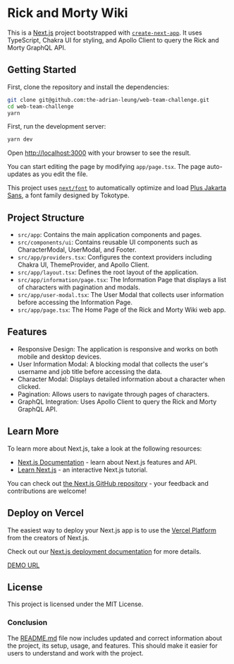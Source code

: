 # Rick and Morty Wiki

This is a [Next.js](https://nextjs.org) project bootstrapped with [`create-next-app`](https://nextjs.org/docs/app/api-reference/cli/create-next-app). It uses TypeScript, Chakra UI for styling, and Apollo Client to query the Rick and Morty GraphQL API.

## Getting Started

First, clone the repository and install the dependencies:

```bash
git clone git@github.com:the-adrian-leung/web-team-challenge.git
cd web-team-challenge
yarn
```

First, run the development server:

```bash
yarn dev
```

Open [http://localhost:3000](http://localhost:3000) with your browser to see the result.

You can start editing the page by modifying `app/page.tsx`. The page auto-updates as you edit the file.

This project uses [`next/font`](https://nextjs.org/docs/app/building-your-application/optimizing/fonts) to automatically optimize and load [Plus Jakarta Sans](https://fonts.google.com/specimen/Plus+Jakarta+Sans), a font family designed by Tokotype.

## Project Structure
- `src/app`: Contains the main application components and pages.
- `src/components/ui`: Contains reusable UI components such as CharacterModal, UserModal, and Footer.
- `src/app/providers.tsx`: Configures the context providers including Chakra UI, ThemeProvider, and Apollo Client.
- `src/app/layout.tsx`: Defines the root layout of the application.
- `src/app/information/page.tsx`: The Information Page that displays a list of characters with pagination and modals.
- `src/app/user-modal.tsx`: The User Modal that collects user information before accessing the Information Page.
- `src/app/page.tsx`: The Home Page of the Rick and Morty Wiki web app.

## Features
- Responsive Design: The application is responsive and works on both mobile and desktop devices.
- User Information Modal: A blocking modal that collects the user's username and job title before accessing the data.
- Character Modal: Displays detailed information about a character when clicked.
- Pagination: Allows users to navigate through pages of characters.
- GraphQL Integration: Uses Apollo Client to query the Rick and Morty GraphQL API.

## Learn More

To learn more about Next.js, take a look at the following resources:

- [Next.js Documentation](https://nextjs.org/docs) - learn about Next.js features and API.
- [Learn Next.js](https://nextjs.org/learn) - an interactive Next.js tutorial.

You can check out [the Next.js GitHub repository](https://github.com/vercel/next.js) - your feedback and contributions are welcome!

## Deploy on Vercel

The easiest way to deploy your Next.js app is to use the [Vercel Platform](https://vercel.com/new?utm_medium=default-template&filter=next.js&utm_source=create-next-app&utm_campaign=create-next-app-readme) from the creators of Next.js.

Check out our [Next.js deployment documentation](https://nextjs.org/docs/app/building-your-application/deploying) for more details.

[DEMO URL](https://web-team-challenge.vercel.app/)

## License
This project is licensed under the MIT License.

### Conclusion

The [README.md](http://_vscodecontentref_/1) file now includes updated and correct information about the project, its setup, usage, and features. This should make it easier for users to understand and work with the project.